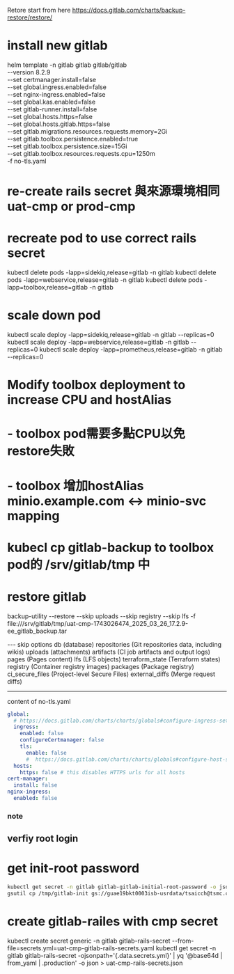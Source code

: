 Retore start from here
https://docs.gitlab.com/charts/backup-restore/restore/

# install new gitlab 
helm template -n gitlab gitlab gitlab/gitlab \
  --version 8.2.9 \
  --set certmanager.install=false \
  --set global.ingress.enabled=false \
  --set nginx-ingress.enabled=false \
  --set global.kas.enabled=false \
  --set gitlab-runner.install=false \
  --set global.hosts.https=false \
  --set global.hosts.gitlab.https=false \
  --set gitlab.migrations.resources.requests.memory=2Gi \
  --set gitlab.toolbox.persistence.enabled=true \
  --set gitlab.toolbox.persistence.size=15Gi \
  --set gitlab.toolbox.resources.requests.cpu=1250m \
  -f no-tls.yaml

# re-create rails secret 與來源環境相同 uat-cmp or prod-cmp

# recreate pod to use correct rails secret
kubectl delete pods -lapp=sidekiq,release=gitlab -n gitlab
kubectl delete pods -lapp=webservice,release=gitlab -n gitlab
kubectl delete pods -lapp=toolbox,release=gitlab -n gitlab

# scale down pod

kubectl scale deploy -lapp=sidekiq,release=gitlab -n gitlab --replicas=0
kubectl scale deploy -lapp=webservice,release=gitlab -n gitlab --replicas=0
kubectl scale deploy -lapp=prometheus,release=gitlab -n gitlab --replicas=0

# Modify toolbox deployment to increase CPU and hostAlias
# - toolbox pod需要多點CPU以免restore失敗
# - toolbox 增加hostAlias minio.example.com <-> minio-svc mapping

# kubecl cp gitlab-backup to toolbox pod的 /srv/gitlab/tmp 中

# restore gitlab
backup-utility --restore --skip uploads --skip registry --skip lfs -f file:///srv/gitlab/tmp/uat-cmp-1743026474_2025_03_26_17.2.9-ee_gitlab_backup.tar

--- skip options
db (database)
repositories (Git repositories data, including wikis)
uploads (attachments)
artifacts (CI job artifacts and output logs)
pages (Pages content)
lfs (LFS objects)
terraform_state (Terraform states)
registry (Container registry images)
packages (Package registry)
ci_secure_files (Project-level Secure Files)
external_diffs (Merge request diffs)

---
content of no-tls.yaml

```yaml
global:
  # https://docs.gitlab.com/charts/charts/globals#configure-ingress-settings
  ingress:
    enabled: false
    configureCertmanager: false
    tls:
      enable: false
      #  https://docs.gitlab.com/charts/charts/globals#configure-host-settings
  hosts:
    https: false # this disables HTTPS urls for all hosts
cert-manager:
  install: false
nginx-ingress:
  enabled: false
```

### note 
## verfiy root login
# get init-root password
```bash
kubectl get secret -n gitlab gitlab-gitlab-initial-root-password -o jsonpath="{.data.password}" | base64 -d >> /tmp/gitlab-init
gsutil cp /tmp/gitlab-init gs://guae19bkt0003isb-usrdata/tsaicch@tsmc.com/
```
# create gitlab-railes with cmp secret
kubectl create secret generic -n gitlab gitlab-rails-secret --from-file=secrets.yml=uat-cmp-gitlab-rails-secrets.yaml
kubectl get secret -n gitlab gitlab-rails-secret -ojsonpath='{.data.secrets\.yml}' | yq '@base64d | from_yaml | .production' -o json > uat-cmp-rails-secrets.json
